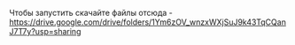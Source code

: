 Чтобы запустить скачайте файлы отсюда - https://drive.google.com/drive/folders/1Ym6zOV_wnzxWXjSuJ9k43TqCQanJ7T7y?usp=sharing
